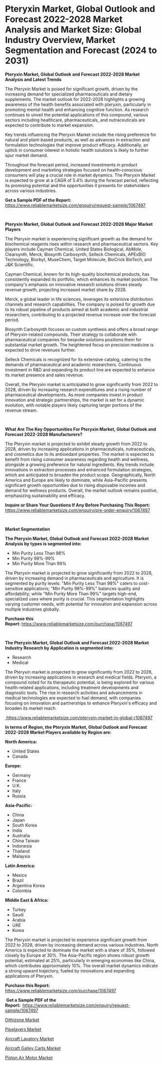 <p><h1>Pteryxin Market, Global Outlook and Forecast 2022-2028 Market Analysis and Market Size: Global Industry Overview, Market Segmentation and Forecast (2024 to 2031)</h1></p><p><strong>Pteryxin Market, Global Outlook and Forecast 2022-2028 Market Analysis and Latest Trends</strong></p>
<p><p>The Pteryxin Market is poised for significant growth, driven by the increasing demand for specialized pharmaceuticals and dietary supplements. The market outlook for 2022-2028 highlights a growing awareness of the health benefits associated with pteryxin, particularly in promoting mental health and enhancing cognitive function. As research continues to unveil the potential applications of this compound, various sectors including healthcare, pharmaceuticals, and nutraceuticals are expected to contribute to market expansion.</p><p>Key trends influencing the Pteryxin Market include the rising preference for natural and plant-based products, as well as advances in extraction and formulation technologies that improve product efficacy. Additionally, an uptick in consumer interest in holistic health solutions is likely to further spur market demand. </p><p>Throughout the forecast period, increased investments in product development and marketing strategies focused on health-conscious consumers will play a crucial role in market dynamics. The Pteryxin Market is expected to grow at a CAGR of 5.4% during the forecast period, reflecting its promising potential and the opportunities it presents for stakeholders across various industries.</p></p>
<p><strong>Get a Sample PDF of the Report:&nbsp;</strong> <a href="https://www.reliablemarketsize.com/enquiry/request-sample/1067497">https://www.reliablemarketsize.com/enquiry/request-sample/1067497</a></p>
<p>&nbsp;</p>
<p><strong>Pteryxin Market, Global Outlook and Forecast 2022-2028 Major Market Players</strong></p>
<p><p>The Pteryxin market is experiencing significant growth as the demand for biochemical reagents rises within research and pharmaceutical sectors. Key players include Cayman Chemical, United States Biological, AbMole, Clearsynth, Merck, Biosynth Carbosynth, Selleck Chemicals, APExBIO Technology, Biorbyt, MuseChem, Target Molecule, BioCrick BioTech, and J&K Scientific.</p><p>Cayman Chemical, known for its high-quality biochemical products, has consistently expanded its portfolio, which enhances its market position. The company's emphasis on innovative research solutions drives steady revenue growth, projecting increased market share by 2028.</p><p>Merck, a global leader in life sciences, leverages its extensive distribution channels and research capabilities. The company is poised for growth due to its robust pipeline of products aimed at both academic and industrial researchers, contributing to a projected revenue increase over the forecast period.</p><p>Biosynth Carbosynth focuses on custom synthesis and offers a broad range of Pteryxin-related compounds. Their strategy to collaborate with pharmaceutical companies for bespoke solutions positions them for substantial market growth. The heightened focus on precision medicine is expected to drive revenues further.</p><p>Selleck Chemicals is recognized for its extensive catalog, catering to the demands of pharmaceutical and academic researchers. Continuous investment in R&D and expanding its product line are expected to enhance its market presence and sales revenue.</p><p>Overall, the Pteryxin market is anticipated to grow significantly from 2022 to 2028, driven by increasing research expenditures and a rising number of pharmaceutical developments. As more companies invest in product innovation and strategic partnerships, the market is set for a dynamic evolution, with notable players likely capturing larger portions of the revenue stream.</p></p>
<p>&nbsp;</p>
<p><strong>What Are The Key Opportunities For Pteryxin Market, Global Outlook and Forecast 2022-2028 Manufacturers?</strong></p>
<p><p>The Pteryxin market is projected to exhibit steady growth from 2022 to 2028, driven by increasing applications in pharmaceuticals, nutraceuticals, and cosmetics due to its antioxidant properties. The market is expected to benefit from rising consumer awareness regarding health and wellness, alongside a growing preference for natural ingredients. Key trends include innovations in extraction processes and enhanced formulation strategies, which are anticipated to broaden the product scope. Geographically, North America and Europe are likely to dominate, while Asia-Pacific presents significant growth opportunities due to rising disposable incomes and demand for wellness products. Overall, the market outlook remains positive, emphasizing sustainability and efficacy.</p></p>
<p><strong>Inquire or Share Your Questions If Any Before Purchasing This Report:</strong> <a href="https://www.reliablemarketsize.com/enquiry/pre-order-enquiry/1067497">https://www.reliablemarketsize.com/enquiry/pre-order-enquiry/1067497</a></p>
<p>&nbsp;</p>
<p><strong>Market Segmentation</strong></p>
<p><strong>The Pteryxin Market, Global Outlook and Forecast 2022-2028 Market Analysis by types is segmented into:</strong></p>
<p><ul><li>Min Purity Less Than 98%</li><li>Min Purity 98%-99%</li><li>Min Purity More Than 99%</li></ul></p>
<p><p>The Pteryxin market is projected to grow significantly from 2022 to 2028, driven by increasing demand in pharmaceuticals and agriculture. It is segmented by purity levels: "Min Purity Less Than 98%" caters to cost-sensitive applications; "Min Purity 98%-99%" balances quality and affordability; while "Min Purity More Than 99%" targets high-end, specialized uses where purity is crucial. This segmentation highlights varying customer needs, with potential for innovation and expansion across multiple industries globally.</p></p>
<p><strong>Purchase this Report:&nbsp;</strong><a href="https://www.reliablemarketsize.com/purchase/1067497">https://www.reliablemarketsize.com/purchase/1067497</a></p>
<p>&nbsp;</p>
<p><strong>The Pteryxin Market, Global Outlook and Forecast 2022-2028 Market Industry Research by Application is segmented into:</strong></p>
<p><ul><li>Research</li><li>Medical</li></ul></p>
<p><p>The Pteryxin market is projected to grow significantly from 2022 to 2028, driven by increasing applications in research and medical fields. Pteryxin, a compound noted for its therapeutic potential, is being explored for various health-related applications, including treatment developments and diagnostic tools. The rise in research activities and advancements in medical technologies are expected to fuel demand, with companies focusing on innovation and partnerships to enhance Pteryxin's efficacy and broaden its market reach.</p></p>
<p><a href="https://www.reliablemarketsize.com/pteryxin-market-in-global-r1067497">&nbsp;https://www.reliablemarketsize.com/pteryxin-market-in-global-r1067497</a></p>
<p><strong>In terms of Region, the Pteryxin Market, Global Outlook and Forecast 2022-2028 Market Players available by Region are:</strong></p>
<p>
    <p> <strong> North America: </strong>
        <ul>
            <li>United States</li>
            <li>Canada</li>
        </ul>
        </p> 
    <p> <strong> Europe: </strong>
        <ul>
            <li>Germany</li>
            <li>France</li>
            <li>U.K.</li>
            <li>Italy</li>
            <li>Russia</li>
        </ul>
        </p> 
    <p> <strong> Asia-Pacific: </strong>
        <ul>
            <li>China</li>
            <li>Japan</li>
            <li>South Korea</li>
            <li>India</li>
            <li>Australia</li>
            <li>China Taiwan</li>
            <li>Indonesia</li>
            <li>Thailand</li>
            <li>Malaysia</li>
        </ul>
        </p> 
    <p> <strong> Latin America: </strong>
        <ul>
            <li>Mexico</li>
            <li>Brazil</li>
            <li>Argentina Korea</li>
            <li>Colombia</li>
        </ul>
        </p> 
    <p> <strong> Middle East & Africa: </strong>
        <ul>
            <li>Turkey</li>
            <li>Saudi</li>
            <li>Arabia</li>
            <li>UAE</li>
            <li>Korea</li>
        </ul>
    </p>
    </p>
<p><p>The Pteryxin market is projected to experience significant growth from 2022 to 2028, driven by increasing demand across various industries. North America is expected to dominate the market with a share of 35%, followed closely by Europe at 30%. The Asia-Pacific region shows robust growth potential, estimated at 25%, particularly in emerging economies like China, which contributes approximately 10%. The overall market dynamics indicate a strong upward trajectory, fueled by innovations and expanding applications of Pteryxin.</p></p>
<p><strong>Purchase this Report: </strong><a href="https://www.reliablemarketsize.com/purchase/1067497">https://www.reliablemarketsize.com/purchase/1067497</a></p>
<p>&nbsp;<strong>Get a Sample PDF of the Report:&nbsp;&nbsp;</strong><a href="https://www.reliablemarketsize.com/enquiry/request-sample/1067497">https://www.reliablemarketsize.com/enquiry/request-sample/1067497</a></p>
<p><strong></strong></p>
<p><p><a href="https://issuu.com/reportprime-2/docs/dithizone-market-size-2030.pptx_30b783b72405fa">Dithizone Market</a></p><p><a href="https://medium.com/@avnhan99_20208/the-global-pipelayers-market-is-a-dynamic-and-growing-industry-5b895dd1053a">Pipelayers Market</a></p><p><a href="https://www.linkedin.com/pulse/aircraft-lavatory-industry-analysis-report-its-market-mdljf?trackingId=O%2F%2Fcfc2WRgO9H7%2Fm2IU%2FUA%3D%3D">Aircraft Lavatory Market</a></p><p><a href="https://www.linkedin.com/pulse/global-aircraft-galley-carts-market-landscape-future-trends-yf0ef?trackingId=Cx6yWPVaS2O7A2g7Lcl2iQ%3D%3D">Aircraft Galley Carts Market</a></p><p><a href="https://medium.com/@avnhan99_20208/the-piston-air-motor-market-industry-provides-a-comprehensive-and-current-analysis-of-the-sector-cc1da531aad5">Piston Air Motor Market</a></p></p>